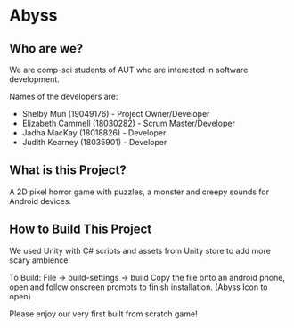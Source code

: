 # Abyss

Who are we?
-----------
We are comp-sci students of AUT who are interested in software development.

Names of the developers are:
- Shelby Mun (19049176) - Project Owner/Developer
- Elizabeth Cammell (18030282) - Scrum Master/Developer
- Jadha MacKay (18018826) - Developer
- Judith Kearney (18035901) - Developer

What is this Project?
---------------------
A 2D pixel horror game with puzzles, a monster and creepy sounds for Android devices.


How to Build This Project
-------------------------
We used Unity with C# scripts and assets from Unity store to add more scary ambience.

To Build:
File -> build-settings -> build 
Copy the file onto an android phone, open and follow onscreen prompts to finish installation.
(Abyss Icon to open)


Please enjoy our very first built from scratch game!  